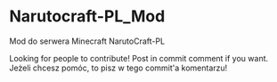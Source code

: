 Narutocraft-PL_Mod
==================

Mod do serwera Minecraft NarutoCraft-PL

Looking for people to contribute! Post in commit comment if you want.
Jeżeli chcesz pomóc, to pisz w tego commit'a komentarzu!
